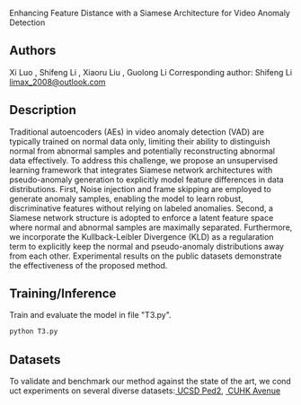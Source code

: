 
Enhancing Feature Distance with a Siamese Architecture for Video Anomaly Detection


## Authors


Xi Luo , Shifeng Li , Xiaoru Liu , Guolong Li Corresponding author: Shifeng Li limax_2008@outlook.com
## Description
Traditional autoencoders (AEs) in video anomaly detection (VAD) are typically trained on normal data only, limiting their ability to distinguish normal from abnormal samples and potentially reconstructing abnormal data effectively.  To address this challenge, we propose an unsupervised learning framework that integrates Siamese network architectures with pseudo-anomaly generation to explicitly model feature differences in data distributions.
   First, Noise injection and frame skipping are employed to generate anomaly samples, enabling the model to learn robust, discriminative features without relying on labeled anomalies.
   Second, a Siamese network structure is adopted to enforce a latent feature space where normal and abnormal samples are maximally separated. Furthermore, we incorporate the Kullback-Leibler Divergence (KLD) as a regularation term to explicitly keep the  normal and pseudo-anomaly distributions away from each other.	Experimental results on the public datasets demonstrate the effectiveness of the proposed method.
## Training/Inference
Train and evaluate the model in file "T3.py".

```bash
python T3.py
```
## Datasets
To validate and benchmark our method against the state of the art, we conduct experiments on several diverse datasets:[ UCSD Ped2](http://www.svcl.ucsd.edu/projects/anomaly), [ CUHK Avenue](http://www.cse.cuhk.edu.hk/leojia/projects/detectabnormal/dataset.html)